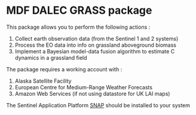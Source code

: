 # MDF DALEC GRASS package 

This package allows you to perform the following actions : 

1. Collect earth observation data (from the Sentinel 1 and 2 systems)
2. Process the EO data into info on grassland aboveground biomass
3. Implement a Bayesian model-data fusion algorithm to estimate C dynamics in a grassland field

The package requires a working account with : 

1. Alaska Satellite Facility
2. European Centre for Medium-Range Weather Forecasts
3. Amazon Web Services (if not using datastore for UK LAI maps)

The Sentinel Application Platform [SNAP](https://step.esa.int/main/download/snap-download/) should be installed to your system 





